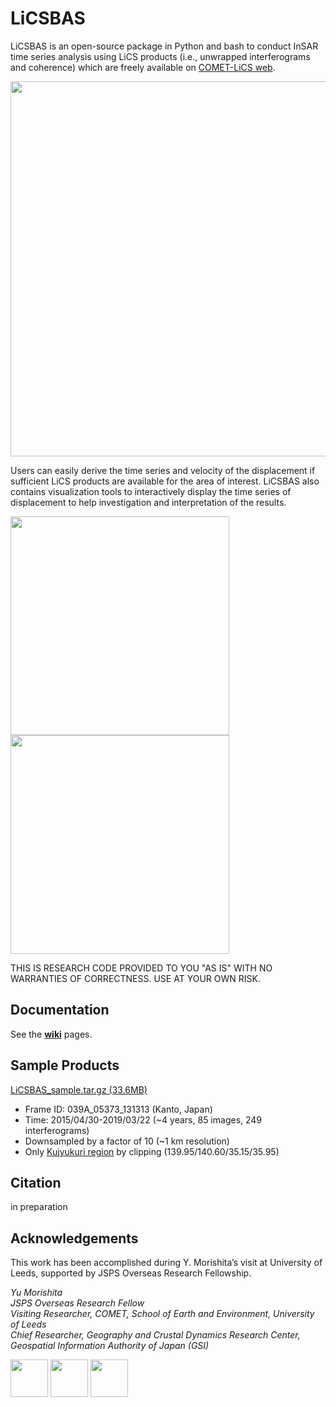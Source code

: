 # LiCSBAS

LiCSBAS is an open-source package in Python and bash to conduct InSAR time series analysis using LiCS products (i.e., unwrapped interferograms and coherence) which are freely available on [COMET-LiCS web](https://comet.nerc.ac.uk/COMET-LiCS-portal/).

[<img src="https://raw.githubusercontent.com/wiki/yumorishita/LiCSBAS/images/comet-lics-web.png"  width="600">](https://comet.nerc.ac.uk/COMET-LiCS-portal/)

Users can easily derive the time series and velocity of the displacement if sufficient LiCS products are available for the area of interest. LiCSBAS also contains visualization tools to interactively display the time series of displacement to help investigation and interpretation of the results.

<img src="https://raw.githubusercontent.com/wiki/yumorishita/LiCSBAS/images/sample_vel.png"  height="350">  <img src="https://raw.githubusercontent.com/wiki/yumorishita/LiCSBAS/images/sample_ts.png"  height="350">

THIS IS RESEARCH CODE PROVIDED TO YOU "AS IS" WITH NO WARRANTIES OF CORRECTNESS. USE AT YOUR OWN RISK.

## Documentation

See the [**wiki**](https://github.com/yumorishita/LiCSBAS/wiki) pages.

## Sample Products

[LiCSBAS_sample.tar.gz (33.6MB)](https://raw.githubusercontent.com/wiki/yumorishita/LiCSBAS/sample/LiCSBAS_sample.tar.gz)

- Frame ID: 039A_05373_131313 (Kanto, Japan)
- Time: 2015/04/30-2019/03/22 (~4 years, 85 images, 249 interferograms)
- Downsampled by a factor of 10 (~1 km resolution)
- Only [Kujyukuri region](https://goo.gl/maps/KqS1V9De3V6zZViQ7) by clipping (139.95/140.60/35.15/35.95)

## Citation

in preparation

## Acknowledgements

This work has been accomplished during Y. Morishita’s visit at University of Leeds, supported by JSPS Overseas Research Fellowship.



*Yu Morishita\
JSPS Overseas Research Fellow\
Visiting Researcher, COMET, School of Earth and Environment, University of Leeds\
Chief Researcher, Geography and Crustal Dynamics Research Center, Geospatial Information Authority of Japan (GSI)*

[<img src="https://raw.githubusercontent.com/wiki/yumorishita/LiCSBAS/images/COMET_logo.png"  height="60">](https://comet.nerc.ac.uk/)   [<img src="https://raw.githubusercontent.com/wiki/yumorishita/LiCSBAS/images/LiCS_logo.jpg"  height="60">](https://comet.nerc.ac.uk/COMET-LiCS-portal/)   [<img src="https://raw.githubusercontent.com/wiki/yumorishita/LiCSBAS/images/GSI_logo.png"  height="60">](https://www.gsi.go.jp/)

